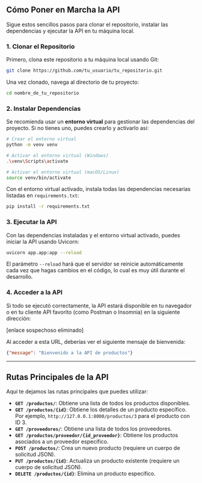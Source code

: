 ## Cómo Poner en Marcha la API

Sigue estos sencillos pasos para clonar el repositorio, instalar las dependencias y ejecutar la API en tu máquina local.

### 1\. Clonar el Repositorio

Primero, clona este repositorio a tu máquina local usando Git:

```bash
git clone https://github.com/tu_usuario/tu_repositorio.git
```

Una vez clonado, navega al directorio de tu proyecto:

```bash
cd nombre_de_tu_repositorio
```

### 2\. Instalar Dependencias

Se recomienda usar un **entorno virtual** para gestionar las dependencias del proyecto. Si no tienes uno, puedes crearlo y activarlo así:

```bash
# Crear el entorno virtual
python -m venv venv

# Activar el entorno virtual (Windows)
.\venv\Scripts\activate

# Activar el entorno virtual (macOS/Linux)
source venv/bin/activate
```

Con el entorno virtual activado, instala todas las dependencias necesarias listadas en `requirements.txt`:

```bash
pip install -r requirements.txt
```

### 3\. Ejecutar la API

Con las dependencias instaladas y el entorno virtual activado, puedes iniciar la API usando Uvicorn:

```bash
uvicorn app.app:app --reload
```

El parámetro `--reload` hará que el servidor se reinicie automáticamente cada vez que hagas cambios en el código, lo cual es muy útil durante el desarrollo.

### 4\. Acceder a la API

Si todo se ejecutó correctamente, la API estará disponible en tu navegador o en tu cliente API favorito (como Postman o Insomnia) en la siguiente dirección:

[enlace sospechoso eliminado]

Al acceder a esta URL, deberías ver el siguiente mensaje de bienvenida:

```json
{"message": "Bienvenido a la API de productos"}
```

-----

## Rutas Principales de la API

Aquí te dejamos las rutas principales que puedes utilizar:

  * **`GET /productos/`**: Obtiene una lista de todos los productos disponibles.
  * **`GET /productos/{id}`**: Obtiene los detalles de un producto específico. Por ejemplo, `http://127.0.0.1:8000/productos/3` para el producto con ID 3.
  * **`GET /proveedores/`**: Obtiene una lista de todos los proveedores.
  * **`GET /productos/proveedor/{id_proveedor}`**: Obtiene los productos asociados a un proveedor específico.
  * **`POST /productos/`**: Crea un nuevo producto (requiere un cuerpo de solicitud JSON).
  * **`PUT /productos/{id}`**: Actualiza un producto existente (requiere un cuerpo de solicitud JSON).
  * **`DELETE /productos/{id}`**: Elimina un producto específico.
